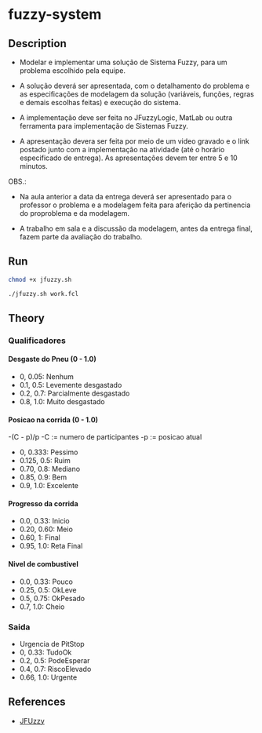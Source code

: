 # fuzzy-system

## Description

- Modelar e implementar uma solução de Sistema Fuzzy, para um problema escolhido pela equipe.

- A solução deverá ser apresentada, com o detalhamento do problema e as especificações de modelagem da solução (variáveis, funções, regras e demais escolhas feitas) e execução do sistema.

- A implementação deve ser feita no JFuzzyLogic, MatLab ou outra ferramenta para implementação de Sistemas Fuzzy.

- A apresentação devera ser feita por meio de um video gravado e o link postado junto com a implementação na atividade (até o horário especificado de entrega). As apresentações devem ter entre 5 e 10 minutos.

OBS.:

- Na aula anterior a data da entrega deverá ser apresentado para o professor o problema e a modelagem feita para aferição da pertinencia do proproblema e da modelagem.

- A trabalho em sala e a discussão da modelagem, antes da entrega final, fazem parte da avaliação do trabalho.

## Run

```bash
chmod +x jfuzzy.sh
```

```bash
./jfuzzy.sh work.fcl
```

## Theory

### Qualificadores

#### Desgaste do Pneu (0 - 1.0)

- 0, 0.05:  Nenhum
- 0.1, 0.5: Levemente desgastado
- 0.2, 0.7: Parcialmente desgastado
- 0.8, 1.0: Muito desgastado

#### Posicao na corrida (0 - 1.0)

-(C - p)/p
-C := numero de participantes
-p := posicao atual

- 0, 0.333: Pessimo
- 0.125, 0.5: Ruim
- 0.70, 0.8:  Mediano
- 0.85, 0.9:  Bem
- 0.9, 1.0:   Excelente

#### Progresso da corrida

- 0.0, 0.33:  Inicio
- 0.20, 0.60: Meio
- 0.60, 1:    Final
- 0.95, 1.0:  Reta Final

#### Nivel de combustivel

- 0.0,  0.33: Pouco
- 0.25, 0.5:  OkLeve
- 0.5,  0.75: OkPesado
- 0.7,  1.0:  Cheio

### Saida

- Urgencia de PitStop
- 0, 0.33:   TudoOk
- 0.2, 0.5:  PodeEsperar
- 0.4, 0.7:  RiscoElevado
- 0.66, 1.0: Urgente

## References

- [JFUzzy](https://jfuzzylogic.sourceforge.net/html/index.html)
